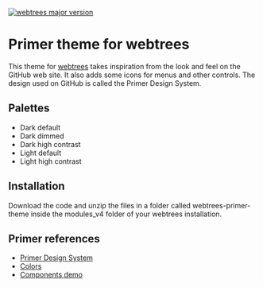 [![webtrees major version](https://img.shields.io/badge/webtrees-v2.1.x-green)](https://github.com/fisharebest/webtrees/releases)
# Primer theme for webtrees
This theme for [webtrees](https://webtrees.net) takes inspiration from the look and feel on the GitHub web site. It also adds some icons for menus and other controls. The design used on GitHub is called the Primer Design System.

## Palettes
* Dark default
* Dark dimmed
* Dark high contrast
* Light default
* Light high contrast

## Installation
Download the code and unzip the files in a folder called webtrees-primer-theme inside the modules_v4 folder of your webtrees installation.

## Primer references
* [Primer Design System](https://primer.style/)
* [Colors](https://primer.style/foundations/primitives/color)
* [Components demo](https://primer-lookbook.github.com)
